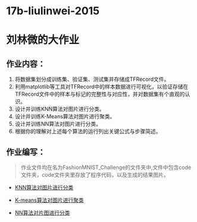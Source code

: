 # 17b-liulinwei-2015

# 刘林微的大作业

## 作业内容：

1. 将数据集划分成训练集、验证集、测试集并存储成TFRecord文件。
2. 利用matplotlib等工具对TFRecord中的样本数据进行可视化，以验证存储在TFRecord文件中的样本与标记的完整性与对应性，并对数据集有个直观的认识。
3. 设计并训练KNN算法对图片进行分类。
4. 设计并训练K-Means算法对图片进行聚类。
5. 设计并训练NN算法对图片进行分类。
6. 根据你的理解对上述每个算法的运行列出关键公式与步骤简述。

## 作业编写：

> 作业文件均在名为FashionMNIST_Challenge的文件夹中,文件中包含code文件夹，code文件夹里存放了程序代码，以及生成的结果图片。

* [KNN算法对图片进行分类](https://github.com/m-L-0/17b-liulinwei-2015/blob/master/FashionMNIST_Challenge/code/KNN.ipynb)

* [K-means算法对图片进行聚类](https://github.com/m-L-0/17b-liulinwei-2015/blob/master/FashionMNIST_Challenge/code/K-Means.ipynb)

* [NN算法对片图进行分类](https://github.com/m-L-0/17b-liulinwei-2015/blob/master/FashionMNIST_Challenge/code/NN.ipynb)
